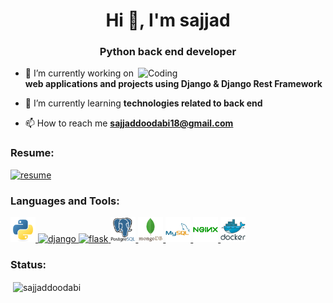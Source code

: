 <h1 align="center">Hi 👋, I'm sajjad</h1>
<h3 align="center">Python back end developer</h3>
<img align="right" alt="Coding" width="300" src="https://cdn.dribbble.com/users/1162077/screenshots/3848914/programmer.gif">


- 🔭 I’m currently working on **web applications and projects using Django & Django Rest Framework**

- 🌱 I’m currently learning **technologies related to back end**

- 📫 How to reach me **sajjaddoodabi18@gmail.com**


<h3 align="left">Resume:</h3>
<p align="left">
   <a href="https://drive.google.com/file/d/1KTyto9ZxndFwFvP26GzR99swoN97y8N3/view?usp=share_link" target="_blank" rel="noreferrer"> <img src="https://icons8.com/icon/115635/resume" alt="resume" width="40" height="40"/> </a>


<h3 align="left">Languages and Tools:</h3>
<p align="left">
   <a href="https://www.python.org" target="_blank" rel="noreferrer"> <img src="https://raw.githubusercontent.com/devicons/devicon/master/icons/python/python-original.svg" alt="python" width="40" height="40"/> </a>
  <a href="https://www.djangoproject.com/" target="_blank" rel="noreferrer"> <img src="https://cdn.worldvectorlogo.com/logos/django.svg" alt="django" width="40" height="40"/> </a>
   <a href="https://flask.palletsprojects.com/" target="_blank" rel="noreferrer"> <img src="https://www.vectorlogo.zone/logos/pocoo_flask/pocoo_flask-icon.svg" alt="flask" width="40" height="40"/> </a>
   <a href="https://www.postgresql.org" target="_blank" rel="noreferrer"> <img src="https://raw.githubusercontent.com/devicons/devicon/master/icons/postgresql/postgresql-original-wordmark.svg" alt="postgresql" width="40" height="40"/> </a>
  <a href="https://www.mongodb.com/" target="_blank" rel="noreferrer"> <img src="https://raw.githubusercontent.com/devicons/devicon/master/icons/mongodb/mongodb-original-wordmark.svg" alt="mongodb" width="40" height="40"/> </a>
  <a href="https://www.mysql.com/" target="_blank" rel="noreferrer"> <img src="https://raw.githubusercontent.com/devicons/devicon/master/icons/mysql/mysql-original-wordmark.svg" alt="mysql" width="40" height="40"/> </a>
  <a href="https://www.nginx.com" target="_blank" rel="noreferrer"> <img src="https://raw.githubusercontent.com/devicons/devicon/master/icons/nginx/nginx-original.svg" alt="nginx" width="40" height="40"/> </a>
  <a href="https://www.docker.com/" target="_blank" rel="noreferrer"> <img src="https://raw.githubusercontent.com/devicons/devicon/master/icons/docker/docker-original-wordmark.svg" alt="docker" width="40" height="40"/> </a> </p>

 
<h3 align="left">Status:</h3>
<p>&nbsp;<img align="center" src="https://github-readme-stats.vercel.app/api?username=sajjaddoodabi&show_icons=true&locale=en" alt="sajjaddoodabi" /></p>

